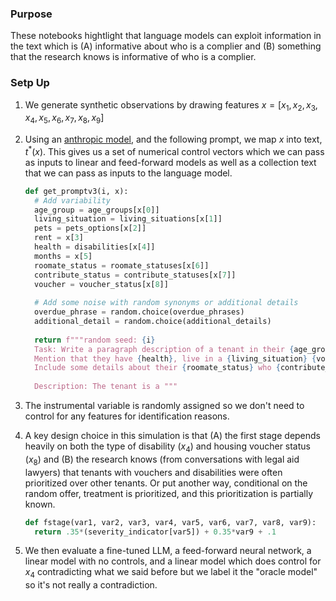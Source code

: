 ### **Purpose**
These notebooks hightlight that language models can exploit information in the text which is (A) informative about who is a complier and (B) something that the research knows is informative of who is a complier.

### **Setp Up**
 1. We generate synthetic observations by drawing features $x = [x_1, x_2, x_3, x_4, x_5, x_6, x_7, x_8, x_9]$
 2. Using an [anthropic model](https://www.anthropic.com/api), and the following prompt, we map $x$ into text, $t^*(x)$. This gives us a set of numerical control vectors
    which we can pass as inputs to linear and feed-forward models as well as a collection text that we can pass as inputs to the language model. 

    ```python
    def get_promptv3(i, x):
      # Add variability
      age_group = age_groups[x[0]]
      living_situation = living_situations[x[1]]
      pets = pets_options[x[2]]
      rent = x[3]
      health = disabilities[x[4]]
      months = x[5]
      roomate_status = roomate_statuses[x[6]]
      contribute_status = contribute_statuses[x[7]]
      voucher = voucher_status[x[8]]
  
      # Add some noise with random synonyms or additional details
      overdue_phrase = random.choice(overdue_phrases)
      additional_detail = random.choice(additional_details)
  
      return f"""random seed: {i}
      Task: Write a paragraph description of a tenant in their {age_group} who is currently {overdue_phrase} ${rent:.0f}. 
      Mention that they have {health}, live in a {living_situation} {voucher}, have been living there for {months} months, and have {pets}. 
      Include some details about their {roomate_status} who {contribute_status} to the rent. Also mention somewhere that {additional_detail}
      
      Description: The tenant is a """
    ```
4. The instrumental variable is randomly assigned so we don't need to control for any features for identification reasons. 
5. A key design choice in this simulation is that (A) the first stage depends heavily on both the type of disability $(x_4)$ and housing voucher status $(x_8)$ and (B) the research knows (from conversations with legal aid lawyers) that tenants with vouchers and disabilities were often prioritized over other tenants.
Or put another way, conditional on the random offer, treatment is prioritized, and this prioritization is partially known.
   ```python
   def fstage(var1, var2, var3, var4, var5, var6, var7, var8, var9):
     return .35*(severity_indicator[var5]) + 0.35*var9 + .1
   ```
5. We then evaluate a fine-tuned LLM, a feed-forward neural network, a linear model with no controls, and a linear model which does control for $x_4$ contradicting what we said before but we label it the "oracle model" so it's not really a contradiction. 
